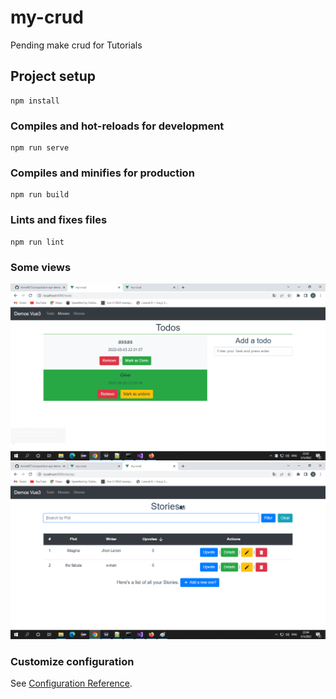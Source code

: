 # my-crud
Pending make crud for Tutorials
## Project setup
```
npm install
```

### Compiles and hot-reloads for development
```
npm run serve
```

### Compiles and minifies for production
```
npm run build
```

### Lints and fixes files
```
npm run lint
```

### Some views
![Screenshot](views-demo/mycrud1.png)
![Screenshot](views-demo/mycrud2.png)


### Customize configuration
See [Configuration Reference](https://cli.vuejs.org/config/).
